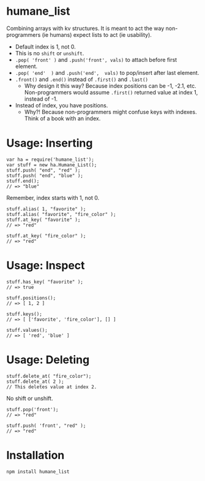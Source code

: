 
humane\_list
============

Combining arrays with kv structures.  It is meant to act the 
way non-programmers (ie humans) expect lists to act (ie usability).

* Default index is 1, not 0.
* This is no `shift` or `unshift`.
* `.pop( 'front' )` and `.push('front', vals)` to attach before first element. 
* `.pop( 'end'  )`  and `.push('end',  vals)` to pop/insert after last element.
* `.front()` and `.end()` instead of `.first()` and `.last()`
  * Why design it this way? Because index positions can be -1, -2.1, etc. 
    Non-programmers would assume `.first()` returned value at index 1, instead of -1.
* Instead of index, you have positions. 
  * Why?! Because non-programmers might confuse keys with indexes.  Think of a 
    book with an index.

Usage: Inserting
=====

    var ha = require('humane_list');
    var stuff = new ha.Humane_List();
    stuff.push( "end", "red" );
    stuff.push( "end", "blue" );
    stuff.end(); 
    // => "blue"
    
Remember, index starts with 1, not 0.

    stuff.alias( 1, "favorite" );
    stuff.alias( "favorite", "fire_color" );
    stuff.at_key( "favorite" );
    // => "red"
    
    stuff.at_key( "fire_color" );
    // => "red"

Usage: Inspect
================

    stuff.has_key( "favorite" );
    // => true

    stuff.positions();
    // => [ 1, 2 ]

    stuff.keys();
    // => [ ['favorite', 'fire_color'], [] ]
    
    stuff.values();
    // => [ 'red', 'blue' ]


Usage: Deleting
=============

    stuff.delete_at( "fire_color");
    stuff.delete_at( 2 ); 
    // This deletes value at index 2.

No shift or unshift.

    stuff.pop('front');
    // => "red"
    
    stuff.push( 'front', "red" );
    // => "red"
    

Installation
============

    npm install humane_list



